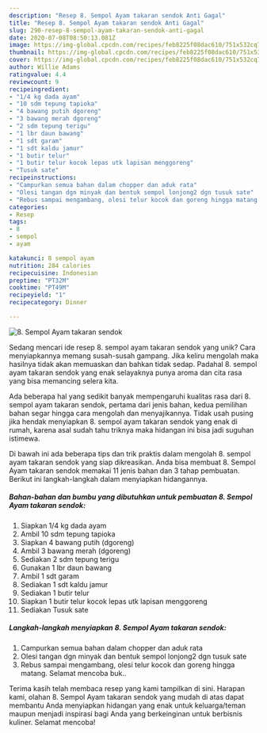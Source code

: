 ```yaml
---
description: "Resep 8. Sempol Ayam takaran sendok Anti Gagal"
title: "Resep 8. Sempol Ayam takaran sendok Anti Gagal"
slug: 290-resep-8-sempol-ayam-takaran-sendok-anti-gagal
date: 2020-07-08T08:50:13.081Z
image: https://img-global.cpcdn.com/recipes/feb8225f08dac610/751x532cq70/8-sempol-ayam-takaran-sendok-foto-resep-utama.jpg
thumbnail: https://img-global.cpcdn.com/recipes/feb8225f08dac610/751x532cq70/8-sempol-ayam-takaran-sendok-foto-resep-utama.jpg
cover: https://img-global.cpcdn.com/recipes/feb8225f08dac610/751x532cq70/8-sempol-ayam-takaran-sendok-foto-resep-utama.jpg
author: Willie Adams
ratingvalue: 4.4
reviewcount: 9
recipeingredient:
- "1/4 kg dada ayam"
- "10 sdm tepung tapioka"
- "4 bawang putih dgoreng"
- "3 bawang merah dgoreng"
- "2 sdm tepung terigu"
- "1 lbr daun bawang"
- "1 sdt garam"
- "1 sdt kaldu jamur"
- "1 butir telur"
- "1 butir telur kocok lepas utk lapisan menggoreng"
- "Tusuk sate"
recipeinstructions:
- "Campurkan semua bahan dalam chopper dan aduk rata"
- "Olesi tangan dgn minyak dan bentuk sempol lonjong2 dgn tusuk sate"
- "Rebus sampai mengambang, olesi telur kocok dan goreng hingga matang. Selamat mencoba buk.."
categories:
- Resep
tags:
- 8
- sempol
- ayam

katakunci: 8 sempol ayam 
nutrition: 284 calories
recipecuisine: Indonesian
preptime: "PT32M"
cooktime: "PT49M"
recipeyield: "1"
recipecategory: Dinner

---
```



![8. Sempol Ayam takaran sendok](https://img-global.cpcdn.com/recipes/feb8225f08dac610/751x532cq70/8-sempol-ayam-takaran-sendok-foto-resep-utama.jpg)

Sedang mencari ide resep 8. sempol ayam takaran sendok yang unik? Cara menyiapkannya memang susah-susah gampang. Jika keliru mengolah maka hasilnya tidak akan memuaskan dan bahkan tidak sedap. Padahal 8. sempol ayam takaran sendok yang enak selayaknya punya aroma dan cita rasa yang bisa memancing selera kita.



Ada beberapa hal yang sedikit banyak mempengaruhi kualitas rasa dari 8. sempol ayam takaran sendok, pertama dari jenis bahan, kedua pemilihan bahan segar hingga cara mengolah dan menyajikannya. Tidak usah pusing jika hendak menyiapkan 8. sempol ayam takaran sendok yang enak di rumah, karena asal sudah tahu triknya maka hidangan ini bisa jadi suguhan istimewa.


Di bawah ini ada beberapa tips dan trik praktis dalam mengolah 8. sempol ayam takaran sendok yang siap dikreasikan. Anda bisa membuat 8. Sempol Ayam takaran sendok memakai 11 jenis bahan dan 3 tahap pembuatan. Berikut ini langkah-langkah dalam menyiapkan hidangannya.

<!--inarticleads1-->

##### Bahan-bahan dan bumbu yang dibutuhkan untuk pembuatan 8. Sempol Ayam takaran sendok:

1. Siapkan 1/4 kg dada ayam
1. Ambil 10 sdm tepung tapioka
1. Siapkan 4 bawang putih (dgoreng)
1. Ambil 3 bawang merah (dgoreng)
1. Sediakan 2 sdm tepung terigu
1. Gunakan 1 lbr daun bawang
1. Ambil 1 sdt garam
1. Sediakan 1 sdt kaldu jamur
1. Sediakan 1 butir telur
1. Siapkan 1 butir telur kocok lepas utk lapisan menggoreng
1. Sediakan Tusuk sate




<!--inarticleads2-->

##### Langkah-langkah menyiapkan 8. Sempol Ayam takaran sendok:

1. Campurkan semua bahan dalam chopper dan aduk rata
1. Olesi tangan dgn minyak dan bentuk sempol lonjong2 dgn tusuk sate
1. Rebus sampai mengambang, olesi telur kocok dan goreng hingga matang. Selamat mencoba buk..




Terima kasih telah membaca resep yang kami tampilkan di sini. Harapan kami, olahan 8. Sempol Ayam takaran sendok yang mudah di atas dapat membantu Anda menyiapkan hidangan yang enak untuk keluarga/teman maupun menjadi inspirasi bagi Anda yang berkeinginan untuk berbisnis kuliner. Selamat mencoba!
